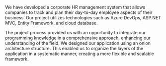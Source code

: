 We have developed a corporate HR management system that allows companies to track and plan their day-to-day employee aspects of their business. Our project utilizes technologies such as Azure DevOps, ASP.NET MVC, Entity Framework, and cloud database.

The project process provided us with an opportunity to integrate our programming knowledge in a comprehensive approach, enhancing our understanding of the field. We designed our application using an onion architecture structure. This enabled us to organize the layers of the application in a systematic manner, creating a more flexible and scalable framework.
